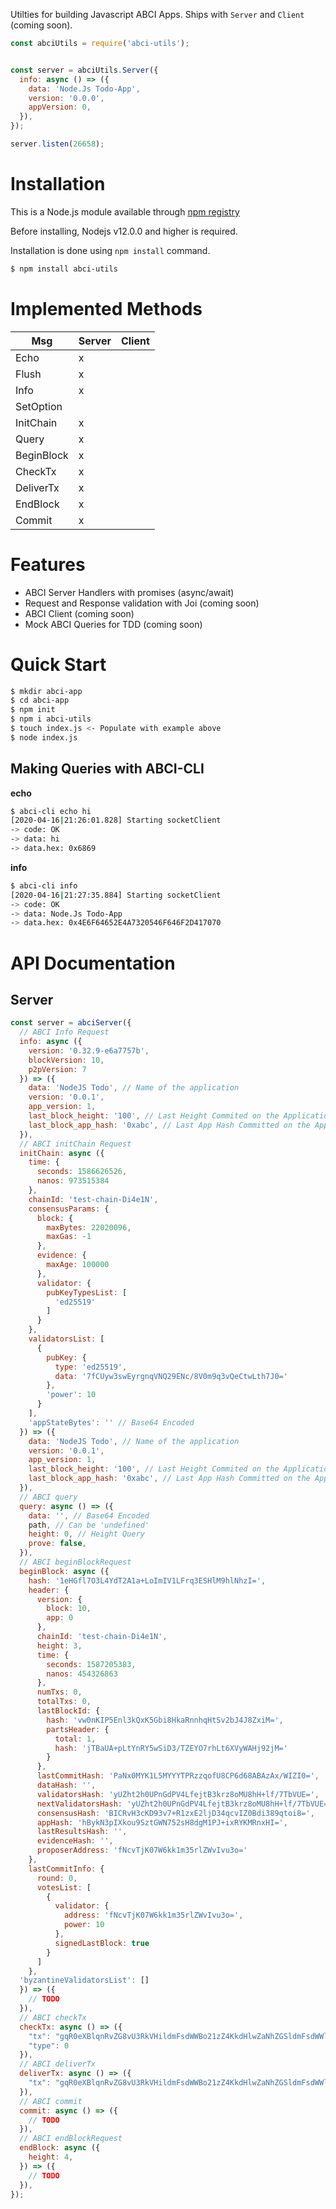 Utilties for building Javascript ABCI Apps. Ships with `Server` and `Client` (coming soon).

```javascript
const abciUtils = require('abci-utils');


const server = abciUtils.Server({
  info: async () => ({
    data: 'Node.Js Todo-App',
    version: '0.0.0',
    appVersion: 0,
  }),
});

server.listen(26658);

```

# Installation

This is a Node.js module available through [npm registry](https://npmjs.org)

Before installing, Nodejs v12.0.0 and higher is required.

Installation is done using `npm install` command.

```bash
$ npm install abci-utils
```

# Implemented Methods

| Msg | Server | Client
|---| ---| ---|
| Echo | x | |
| Flush | x | |
| Info | x | |
| SetOption |  | |
| InitChain | x | |
| Query | x | |
| BeginBlock | x | |
| CheckTx | x | |
| DeliverTx | x | |
| EndBlock | x | |
| Commit | x | |

# Features

- ABCI Server Handlers with promises (async/await)
- Request and Response validation with Joi (coming soon)
- ABCI Client (coming soon)
- Mock ABCI Queries for TDD (coming soon)

# Quick Start

```bash
$ mkdir abci-app
$ cd abci-app
$ npm init
$ npm i abci-utils
$ touch index.js <- Populate with example above
$ node index.js
```

## Making Queries with ABCI-CLI

**echo**

```bash
$ abci-cli echo hi
[2020-04-16|21:26:01.828] Starting socketClient                        module=abci-client impl=socketClient
-> code: OK
-> data: hi
-> data.hex: 0x6869
```

**info**

```bash
$ abci-cli info
[2020-04-16|21:27:35.884] Starting socketClient                        module=abci-client impl=socketClient
-> code: OK
-> data: Node.Js Todo-App
-> data.hex: 0x4E6F64652E4A7320546F646F2D417070
```

# API Documentation

## Server

```javascript
const server = abciServer({
  // ABCI Info Request
  info: async ({
    version: '0.32.9-e6a7757b',
    blockVersion: 10,
    p2pVersion: 7
  }) => ({
    data: 'NodeJS Todo', // Name of the application
    version: '0.0.1',
    app_version: 1,
    last_block_height: '100', // Last Height Commited on the Application
    last_block_app_hash: '0xabc', // Last App Hash Committed on the Application, if height = 0, must  be ''
  }),
  // ABCI initChain Request
  initChain: async ({
    time: {
      seconds: 1586626526,
      nanos: 973515384
    },
    chainId: 'test-chain-Di4e1N',
    consensusParams: {
      block: {
        maxBytes: 22020096,
        maxGas: -1
      },
      evidence: {
        maxAge: 100000
      },
      validator: {
        pubKeyTypesList: [
          'ed25519'
        ]
      }
    },
    validatorsList: [
      {
        pubKey: {
          type: 'ed25519',
          data: '7fCUyw3swEyrgnqVNQ29ENc/8V0m9q3vQeCtwLth7J0='
        },
        'power': 10
      }
    ],
    'appStateBytes': '' // Base64 Encoded
  }) => ({
    data: 'NodeJS Todo', // Name of the application
    version: '0.0.1',
    app_version: 1,
    last_block_height: '100', // Last Height Commited on the Application
    last_block_app_hash: '0xabc', // Last App Hash Committed on the Application, if height = 0, must  be ''
  }),
  // ABCI query
  query: async () => ({
    data: '', // Base64 Encoded
    path, // Can be 'undefined'
    height: 0, // Height Query
    prove: false,
  }),
  // ABCI beginBlockRequest
  beginBlock: async ({
    hash: '1eHGfl7O3L4YdT2A1a+LoImIV1LFrq3ESHlM9hlNhzI=',
    header: {
      version: {
        block: 10,
        app: 0
      },
      chainId: 'test-chain-Di4e1N',
      height: 3,
      time: {
        seconds: 1587205383,
        nanos: 454326863
      },
      numTxs: 0,
      totalTxs: 0,
      lastBlockId: {
        hash: 'vw0nKIP5Enl3kQxK5Gbi8HkaRnnhqHtSv2bJ4J8ZxiM=',
        partsHeader: {
          total: 1,
          hash: 'jTBaUA+pLtYnRY5wSiD3/TZEYO7rhLt6XVyWAHj92jM='
        }
      },
      lastCommitHash: 'PaNx0MYK1L5MYYYTPRzzqofU8CP6d68ABAzAx/WIZI0=',
      dataHash: '',
      validatorsHash: 'yUZht2h0UPnGdPV4LfejtB3krz8oMU8hH+lf/7TbVUE=',
      nextValidatorsHash: 'yUZht2h0UPnGdPV4LfejtB3krz8oMU8hH+lf/7TbVUE=',
      consensusHash: 'BICRvH3cKD93v7+R1zxE2ljD34qcvIZ0Bdi389qtoi8=',
      appHash: 'hBykN3pIXkou9SztGWN752sH8dgM1PJ+ixRYKMRnxHI=',
      lastResultsHash: '',
      evidenceHash: '',
      proposerAddress: 'fNcvTjK07W6kk1m35rlZWvIvu3o='
    },
    lastCommitInfo: {
      round: 0,
      votesList: [
        {
          validator: {
            address: 'fNcvTjK07W6kk1m35rlZWvIvu3o=',
            power: 10
          },
          signedLastBlock: true
        }
      ]
    },
  'byzantineValidatorsList': []
  }) => ({
    // TODO
  }),
  // ABCI checkTx
  checkTx: async () => ({
    "tx": "gqR0eXBlqnRvZG8vU3RkVHildmFsdWWBo21zZ4KkdHlwZaNhZGSldmFsdWWlaGVsbG8=",
    "type": 0
  }),
  // ABCI deliverTx
  deliverTx: async () => ({
    "tx": "gqR0eXBlqnRvZG8vU3RkVHildmFsdWWBo21zZ4KkdHlwZaNhZGSldmFsdWWlaGVsbG8=",
  }),
  // ABCI commit
  commit: async () => ({
    // TODO
  }),
  // ABCI endBlockRequest
  endBlock: async ({
    height: 4,
  }) => ({
    // TODO
  }),
});

```
